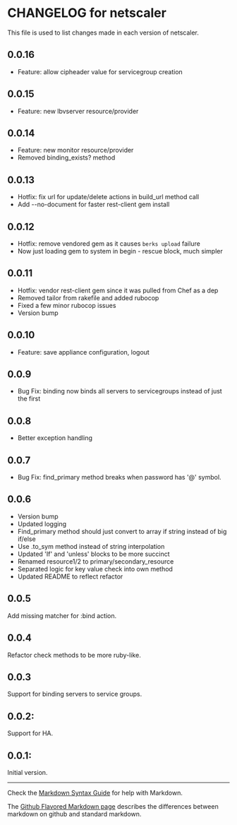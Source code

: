 # CHANGELOG for netscaler

This file is used to list changes made in each version of netscaler.

## 0.0.16
- Feature: allow cipheader value for servicegroup creation

## 0.0.15
- Feature: new lbvserver resource/provider

## 0.0.14
- Feature: new monitor resource/provider
- Removed binding_exists? method

## 0.0.13
- Hotfix: fix url for update/delete actions in build_url method call
- Add --no-document for faster rest-client gem install

## 0.0.12
- Hotfix: remove vendored gem as it causes `berks upload` failure
- Now just loading gem to system in begin - rescue block, much simpler

## 0.0.11
- Hotfix: vendor rest-client gem since it was pulled from Chef as a dep
- Removed tailor from rakefile and added rubocop
- Fixed a few minor rubocop issues
- Version bump

## 0.0.10
- Feature: save appliance configuration, logout

## 0.0.9
- Bug Fix: binding now binds all servers to servicegroups instead of just the first

## 0.0.8
- Better exception handling

## 0.0.7
- Bug Fix: find_primary method breaks when password has '@' symbol.

## 0.0.6
- Version bump
- Updated logging
- Find_primary method should just convert to array if string instead of big if/else
- Use .to_sym method instead of string interpolation
- Updated 'If' and 'unless' blocks to be more succinct
- Renamed resource1/2 to primary/secondary_resource
- Separated logic for key value check into own method
- Updated README to reflect refactor

## 0.0.5
Add missing matcher for :bind action.

## 0.0.4
Refactor check methods to be more ruby-like.

## 0.0.3
Support for binding servers to service groups.

## 0.0.2:
Support for HA.

## 0.0.1:
Initial version.
- - - 
Check the [Markdown Syntax Guide](http://daringfireball.net/projects/markdown/syntax) for help with Markdown.

The [Github Flavored Markdown page](http://github.github.com/github-flavored-markdown/) describes the differences between markdown on github and standard markdown.
